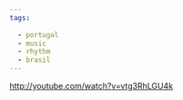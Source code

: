```yaml
---
tags:
  
  - portugal
  - music
  - rhythm
  - brasil
---
```

http://youtube.com/watch?v=vtg3RhLGU4k